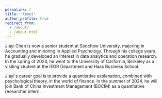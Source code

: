 ```yaml
---
permalink: /
title: "About"
author_profile: true
redirect_from: 
  - /about/
  - /about.html
---
```


Jiayi Chen is now a senior student at Soochow University, majoring in Accounting and minoring in Applied Psychology. Through his college years, he gradually developed an interest in data analytics and operation research. In the spring of 2024, he went to the University of California, Berkeley as a visiting student at the IEOR Department and Haas Business School.

Jiayi's career goal is to provide a quantitative explanation, combined with psychological theory, in the world of finance. In the summer of 2024, he will join Bank of China Investment Management (BOCIM) as a quantitative researcher intern.

